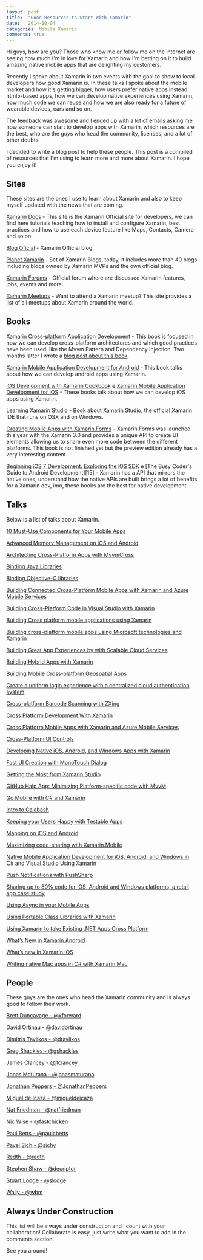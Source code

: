 ```yaml
---
layout: post
title:  "Good Resources to Start With Xamarin"
date:   2014-10-04
categories: Mobile Xamarin
comments: true
---
```


Hi guys, how are you? Those who know me or follow me on the internet are seeing how much I'm in love for Xamarin and how I'm betting on it to build amazing native mobile apps that are delighting my customers.

<!--more-->

Recently I spoke about Xamarin in two events with the goal to show to local developers how good Xamarin is. In these talks I spoke about the mobile market and how it's getting bigger, how users prefer native apps instead html5-based apps, how we can develop native experiences using Xamarin, how much code we can reuse and how we are also ready for a future of wearable devices, cars and so on.

The feedback was awesome and I ended up with a lot of emails asking me how someone can start to develop apps with Xamarin, which resources are the best, who are the guys who head the community, licenses, and a lot of other doubts. 

I decided to write a blog post to help these people. This post is a compiled of resources that I'm using to learn more and more about Xamarin. I hope you enjoy it!

## Sites

These sites are the ones I use to learn about Xamarin and also to keep myself updated with the news that are coming.

[Xamarin Docs][3] - This site is the Xamarin Official site for developers, we can find here tutorials teaching how to install and configure Xamarin, best practices and how to use each device feature like Maps, Contacts, Camera and so on. 

[Blog Oficial][5] - Xamarin Official blog.

[Planet Xamarin][4] - Set of Xamarin Blogs, today, it includes more than 40 blogs including blogs owned by Xamarin MVPs and the own official blog. 

[Xamarin Forums][6] - Official forum where are discussed Xamarin features, jobs, events and more.

[Xamarin Meetups][7] - Want to attend a Xamarin meetup? This site provides a list of all meetups about Xamarin around the world. 
 
## Books

[Xamarin Cross-platform Application Development][8] - This book is focused in how we can develop cross-platform architectures and which good practices have been used, like the Mvvm Pattern and Dependency Injection. Two months latter I wrote a [blog post about this book][9].

[Xamarin Mobile Application Development for Android][11] - This book talks about how we can develop android apps using Xamarin.

[iOS Development with Xamarin Cookbook][13] e [Xamarin Mobile Application Development for iOS][14] - These books talk about how we can develop iOS apps using Xamarin. 
 
[Learning Xamarin Studio][12] - Book about Xamarin Studio, the official Xamarin IDE that runs on OSX and on Windows. 

[Creating Mobile Apps with Xamarin.Forms][16] - Xamarin.Forms was launched this year with the Xamarin 3.0 and provides a unique API to create UI elements allowing us to share even more code between the different platforms. This book is not finished yet but the preview edition already has a very interesting content.

[Beginning iOS 7 Development: Exploring the iOS SDK][10] e [The Busy Coder's Guide to Android Development][15] - Xamarin has a API that mirrors the native ones, understand how the native APIs are built brings a lot of benefits for a Xamarin dev, imo, these books are the best for native development.

## Talks

Below is a list of talks about Xamarin.

[10 Must-Use Components for Your Mobile Apps](http://xamarin.com/evolve/2013#session-cfamnzkd03)

[Advanced Memory Management on iOS and Android](http://xamarin.com/evolve/2013#session-0w86u7bco2)

[Architecting Cross-Platform Apps with MvvmCross](http://xamarin.com/evolve/2013#session-dnoeeoarfj)

[Binding Java Libraries](http://xamarin.com/evolve/2013#session-hyn4x37ep9)

[Binding Objective-C libraries](http://xamarin.com/evolve/2013#session-rnykii473a)

[Building Connected Cross-Platform Mobile Apps with Xamarin and Azure Mobile Services](http://xamarin.com/evolve/2013#session-59g7jey0ps)

[Building Cross-Platform Code in Visual Studio with Xamarin](http://channel9.msdn.com/Blogs/Breakpoint/EP4)

[Building Cross platform mobile applications using Xamarin](http://channel9.msdn.com/events/TechDays/Techdays-2014-the-Netherlands/Building-Cross-platform-mobile-applications-using-Xamarin)

[Building cross-platform mobile apps using Microsoft technologies and Xamarin](http://channel9.msdn.com/events/TechEd/NewZealand/2014/WIN313)

[Building Great App Experiences by with Scalable Cloud Services](http://xamarin.com/evolve/2013#session-g6wp8zpfwe)

[Building Hybrid Apps with Xamarin](http://xamarin.com/evolve/2013#session-g1idcxy2rm)

[Building Mobile Cross-platform Geospatial Apps](http://xamarin.com/evolve/2013#session-0fq90z17d9)

[Create a uniform login experience with a centralized cloud authentication system](http://xamarin.com/evolve/2013#session-iobxm3ko80)

[Cross-platform Barcode Scanning with ZXing](http://xamarin.com/evolve/2013#session-mlqohiyfo7)

[Cross Platform Development With Xamarin](http://channel9.msdn.com/Shows/Visual-Studio-Toolbox/Cross-Platform-Development-With-Xamarin)

[Cross Platform Mobile Apps with Xamarin and Azure Mobile Services](http://channel9.msdn.com/Shows/Visual-Studio-Toolbox/Cross-Platform-Mobile-Apps-with-Xamarin-and-Azure-Mobile-Services)

[Cross-Platform UI Controls](http://xamarin.com/evolve/2013#session-onvj5e4unu)

[Developing Native iOS, Android, and Windows Apps with Xamarin](http://channel9.msdn.com/events/dotnetConf/2014/Developing-Native-iOS-Android-and-Windows-Apps-with-Xamarin)

[Fast UI Creation with MonoTouch.Dialog](http://xamarin.com/evolve/2013#session-odav9o642i)

[Getting the Most from Xamarin Studio](http://xamarin.com/evolve/2013#session-9v0ezipgkx)

[GitHub Halp App: Minimizing Platform-specific code with MvvM](http://xamarin.com/evolve/2013#session-zm59b5yptf)

[Go Mobile with C# and Xamarin](http://channel9.msdn.com/events/Build/2014/3-653)

[Intro to Calabash](http://xamarin.com/evolve/2013#session-xcjpj20d6s)

[Keeping your Users Happy with Testable Apps](http://xamarin.com/evolve/2013#session-7wb0etd3r8)

[Mapping on iOS and Android](http://xamarin.com/evolve/2013#session-d336r1byq5)

[Maximizing code-sharing with Xamarin.Mobile](http://xamarin.com/evolve/2013#session-odi5o5i1ha)

[Native Mobile Application Development for iOS, Android, and Windows in C# and Visual Studio Using Xamarin](http://channel9.msdn.com/events/TechEd/NorthAmerica/2014/DEV-B221#fbid=)

[Push Notifications with PushSharp](http://xamarin.com/evolve/2013#session-b8fz8gfsnf)

[Sharing up to 80% code for iOS, Android and Windows platforms, a retail app case study](http://xamarin.com/evolve/2013#session-shy07zqsoz)

[Using Async in your Mobile Apps](http://xamarin.com/evolve/2013#session-wrhca9u0e9)

[Using Portable Class Libraries with Xamarin](http://channel9.msdn.com/Shows/Visual-Studio-Toolbox/Using-Portable-Class-Libraries-with-Xamarin)

[Using Xamarin to take Existing .NET Apps Cross Platform](http://channel9.msdn.com/Shows/Visual-Studio-Toolbox/Using-Xamarin-to-take-Existing-NET-Apps-Cross-Platform)

[What’s New in Xamarin.Android](http://xamarin.com/evolve/2013#session-lp0r1bj6k2)

[What’s new in Xamarin.iOS](http://xamarin.com/evolve/2013#session-b3mx6e6rmb)

[Writing native Mac apps in C# with Xamarin.Mac](http://xamarin.com/evolve/2013#session-polfkxk60c)

## People

These guys are the ones who head the Xamarin community and is always good to follow their work.

[Brett Duncavage - @xforward](https://twitter.com/xforward)

[David Ortinau - @davidortinau](https://twitter.com/davidortinau)

[Dimitris Tavlikos - @dtavlikos](https://twitter.com/dtavlikos)

[Greg Shackles - @gshackles](https://twitter.com/gshackles)

[James Clancey - @jtclancey](https://twitter.com/jtclancey)

[Jonas Maturana - @jonasmaturana](https://twitter.com/jonasmaturana)

[Jonathan Peppers - @JonathanPeppers](https://twitter.com/jonathanpeppers)

[Miguel de Icaza - @migueldeicaza](https://twitter.com/migueldeicaza)

[Nat Friedman - @natfriedman](https://twitter.com/natfriedman)

[Nic Wise - @fastchicken](https://twitter.com/fastchicken)

[Paul Betts - @paulcbetts](https://twitter.com/paulcbetts)

[Pavel Sich - @sichy](https://twitter.com/sichy)

[Redth - @redth](https://twitter.com/Redth)

[Stephen Shaw - @decriptor](https://twitter.com/decriptor)

[Stuart Lodge - @slodge](https://twitter.com/slodge)

[Wally - @wbm](https://twitter.com/wbm)

## Always Under Construction

This list will be always under construction and I count with your collaboration!
Collaborate is easy, just write what you want to add in the comments section!

See you around!

[1]: http://www.slideshare.net/pauloortins/semana-computao-ufba-2014-quer-desenvolver-aplicaes-nativas-e-crossplataforma-pergunteme-como
[2]: http://www.slideshare.net/pauloortins/semana-computao-unifacs-2014-quer-desenvolver-aplicaes-nativas-e-crossplataforma-perguntecomo
[3]: http://developer.xamarin.com/
[4]: http://planet.xamarin.com/
[5]: http://blog.xamarin.com/ 
[6]: http://forums.xamarin.com/
[7]: http://xamarin.meetup.com/
[8]: http://www.amazon.com/gp/product/1849698465/ref=as_li_tl?ie=UTF8&camp=1789&creative=390957&creativeASIN=1849698465&linkCode=as2&tag=paulorti-20&linkId=TLC5YNQTDDGA27ET 
[9]: http://www.pauloortins.com/2014/07/23/xamarin-cross-platform-application-development-review/
[10]: http://www.amazon.com/gp/product/143026022X/ref=as_li_tl?ie=UTF8&camp=1789&creative=390957&creativeASIN=143026022X&linkCode=as2&tag=paulorti-20&linkId=6GTEVO5KACKHRW5H 
[11]: http://www.amazon.com/gp/product/1783559160/ref=as_li_tl?ie=UTF8&camp=1789&creative=390957&creativeASIN=1783559160&linkCode=as2&tag=paulorti-20&linkId=GHO3YBLUMT3EBW2Q 
[12]: http://www.amazon.com/gp/product/1783550813/ref=as_li_tl?ie=UTF8&camp=1789&creative=390957&creativeASIN=1783550813&linkCode=as2&tag=paulorti-20&linkId=UMZLDLICAUOKHFVP
[13]: http://www.amazon.com/gp/product/1849698929/ref=as_li_tl?ie=UTF8&camp=1789&creative=390957&creativeASIN=1849698929&linkCode=as2&tag=paulorti-20&linkId=WUJQ3UC3MOQ4W5U3 
[14]: http://www.amazon.com/gp/product/1783559187/ref=as_li_tl?ie=UTF8&camp=1789&creative=390957&creativeASIN=1783559187&linkCode=as2&tag=paulorti-20&linkId=ZWHEEC57DE4WOVCV
[16]: http://www.amazon.com/gp/product/B00NXYJ8DK/ref=as_li_tl?ie=UTF8&camp=1789&creative=390957&creativeASIN=B00NXYJ8DK&linkCode=as2&tag=paulorti-20&linkId=FBJWGTEWXUGJNXRU 
